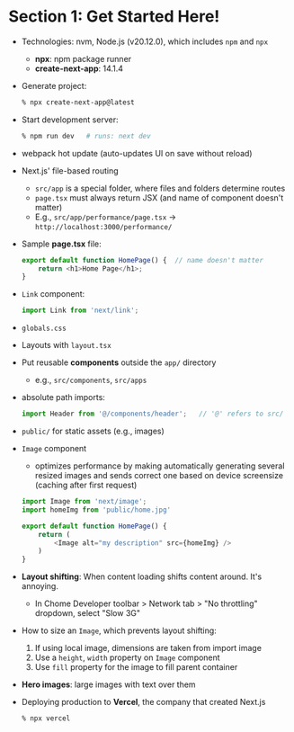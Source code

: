 # Section 1: Get Started Here! 

* Technologies: nvm, Node.js (v20.12.0), which includes `npm` and `npx`
    - **npx**: npm package runner
    - **create-next-app**: 14.1.4

* Generate project:
    ```sh
    % npx create-next-app@latest
    ```

* Start development server:
    ```sh
    % npm run dev   # runs: next dev
    ```

* webpack hot update (auto-updates UI on save without reload)

* Next.js' file-based routing
    - `src/app` is a special folder, where files and folders determine routes
    - `page.tsx` must always return JSX (and name of component doesn't matter)
    - E.g., `src/app/performance/page.tsx` -> `http://localhost:3000/performance/`

* Sample **page.tsx** file:
    ```js
    export default function HomePage() {  // name doesn't matter
        return <h1>Home Page</h1>;
    }
    ```

* `Link` component:
    ```js
    import Link from 'next/link';
    ```

* `globals.css`

* Layouts with `layout.tsx`

* Put reusable **components** outside the `app/` directory
    - e.g., `src/components`, `src/apps`

* absolute path imports:
    ```js
    import Header from '@/components/header';   // '@' refers to src/
    ```

* `public/` for static assets (e.g., images)

* `Image` component
    * optimizes performance by making automatically generating several resized images and sends correct one based on device screensize (caching after first request)
    ```js
    import Image from 'next/image';
    import homeImg from 'public/home.jpg'

    export default function HomePage() {
        return (
            <Image alt="my description" src={homeImg} />
        )
    }
    ```

* **Layout shifting**: When content loading shifts content around. It's annoying.
    - In Chome Developer toolbar > Network tab > "No throttling" dropdown, select "Slow 3G"

* How to size an `Image`, which prevents layout shifting:
    1. If using local image, dimensions are taken from import image
    2. Use a `height`, `width` property on `Image` component
    3. Use `fill` property for the image to fill parent container

* **Hero images**: large images with text over them

* Deploying production to **Vercel**, the company that created Next.js
    ```sh
    % npx vercel
    ```